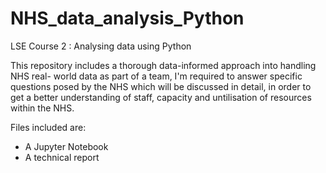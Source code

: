 # NHS_data_analysis_Python
LSE Course 2 : Analysing data using Python

This repository includes a thorough data-informed approach into handling NHS real- world data as part of a team, I'm required to answer specific questions posed by the NHS which will be discussed in detail, in order to get a better understanding of staff, capacity and untilisation of resources within the NHS.

Files included are:
- A Jupyter Notebook
- A technical report

